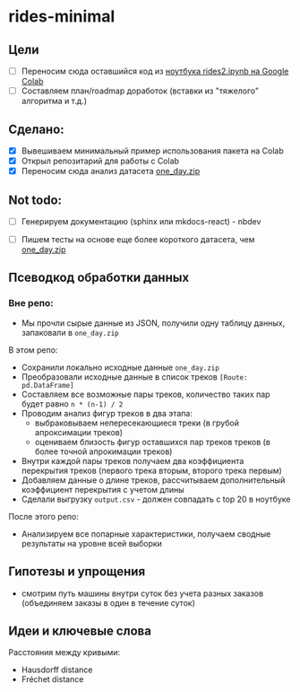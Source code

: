 # rides-minimal

## Цели

- [ ] Переносим сюда оставшийся код из [ноутбука rides2.ipynb на Google Colab](https://colab.research.google.com/drive/1DXsJBTyVvAXrU1aEy5GFWiF_i75LmWS1#scrollTo=h3WG4Nex_pmC)
- [ ] Составляем план/roadmap доработок (вставки из "тяжелого" алгоритма и т.д.)

## Сделано:
- [x] Вывешиваем минимальный пример использования пакета на Colab 
- [x] Открыл репозитарий для работы с Colab
- [x] Переносим сюда анализ датасета [one_day.zip](one_day.zip)

## Not todo:
- [ ] Генерируем документацию (sphinx или mkdocs-react) - nbdev
- [ ] Пишем тесты на основе еще более короткого датасета, чем [one_day.zip](one_day.zip)


## Псеводкод обработки данных

### Вне репо:

- Мы прочли сырые данные из JSON, получили одну таблицу данных, запаковали в `one_day.zip`

В этом репо:

- Сохранили локально исходные данные `one_day.zip`
- Преобразовали исходные данные в список треков `[Route: pd.DataFrame]`
- Составляем все возможные пары треков, количество таких пар будет равно `n * (n-1) / 2`
- Проводим анализ фигур треков в два этапа:
  - выбраковываем непересекающиеся треки (в грубой апроксимации треков)
  - оцениваем близость фигур оставшихся пар треков треков (в более точной апрокимации треков)
- Внутри каждой пары треков получаем два коэффициента перекрытия треков (первого трека вторым, второго трека первым)
- Добавляем данные о длине треков, рассчитываем дополнительный коэффициент перекрытия с учетом длины
- Сделали выгрузку `output.csv` - должен совпадать с top 20 в ноутбуке

После этого репо:

- Анализируем все попарные характеристики, получаем сводные результаты на уровне всей выборки

## Гипотезы и упрощения

- смотрим путь машины внутри суток без учета разных заказов (объединяем заказы в один в течение суток)

## Идеи и ключевые слова

Расстояния между кривыми:

- Hausdorff distance
- Fréchet distance
